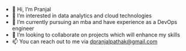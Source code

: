 - 👋 Hi, I’m Pranjal 
- 👀 I’m interested in data analytics and cloud technologies
- 🌱 I’m currently pursuing an mba and have experience as a DevOps engineer
- 💞️ I’m looking to collaborate on projects which will enhance my skills
- 📫 You can reach out to me via dpranjalpathak@gmail.com

<!---
pranjal2203/pranjal2203 is a ✨ special ✨ repository because its `README.md` (this file) appears on your GitHub profile.
You can click the Preview link to take a look at your changes.
--->

